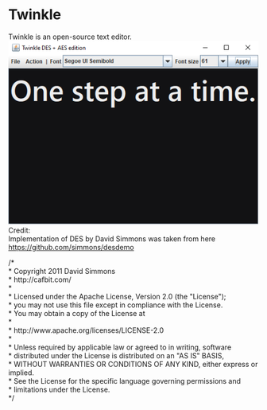 # Twinkle
Twinkle is an open-source text editor.</br>
![image text](https://github.com/Northstrix/Twinkle/blob/main/Twinkle%20DES%2BAES.png)
</br>Credit:</br>
Implementation of DES by David Simmons was taken from here https://github.com/simmons/desdemo</br>
<p>
/*</br>
 * Copyright 2011 David Simmons</br>
 * http://cafbit.com/</br>
 *</br>
 * Licensed under the Apache License, Version 2.0 (the "License");</br>
 * you may not use this file except in compliance with the License.</br>
 * You may obtain a copy of the License at</br>
 *</br>
 *     http://www.apache.org/licenses/LICENSE-2.0</br>
 *</br>
 * Unless required by applicable law or agreed to in writing, software</br>
 * distributed under the License is distributed on an "AS IS" BASIS,</br>
 * WITHOUT WARRANTIES OR CONDITIONS OF ANY KIND, either express or implied.</br>
 * See the License for the specific language governing permissions and</br>
 * limitations under the License.</br>
 */
</p>

